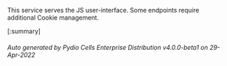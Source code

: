 






This service serves the JS user-interface. Some endpoints require additional Cookie management.

[:summary]

###### Auto generated by Pydio Cells Enterprise Distribution v4.0.0-beta1 on 29-Apr-2022
